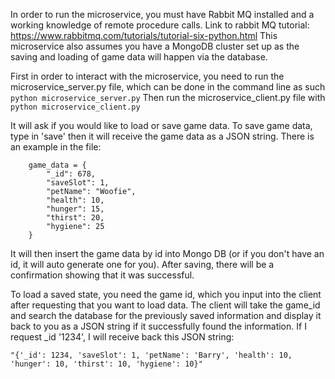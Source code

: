 In order to run the microservice, you must have Rabbit MQ installed and a working knowledge of remote procedure calls. Link to rabbit MQ tutorial: https://www.rabbitmq.com/tutorials/tutorial-six-python.html
This microservice also assumes you have a MongoDB cluster set up as the saving and loading of game data will happen via the database.

First in order to interact with the microservice, you need to run the microservice_server.py file, which can be done in the command line as such
``` python microservice_server.py```
Then run the microservice_client.py file with 
``` python microservice_client.py```

It will ask if you would like to load or save game data. To save game data, type in 'save' then it will receive the game data as a JSON string. There is an example in the file:
```
    game_data = {
        "_id": 678,
        "saveSlot": 1,
        "petName": "Woofie",
        "health": 10,
        "hunger": 15,
        "thirst": 20,
        "hygiene": 25
    }
```
It will then insert the game data by id into Mongo DB (or if you don't have an id, it will auto generate one for you). After saving, there will be a confirmation showing that it was successful.

To load a saved state, you need the game id, which you input into the client after requesting that you want to load data. The client will take the game_id and search the database for the previously saved information and display it back to you as a JSON string if it successfully found the information.
If I request _id '1234', I will receive back this JSON string:
```
"{'_id': 1234, 'saveSlot': 1, 'petName': 'Barry', 'health': 10, 'hunger': 10, 'thirst': 10, 'hygiene': 10}"
```
